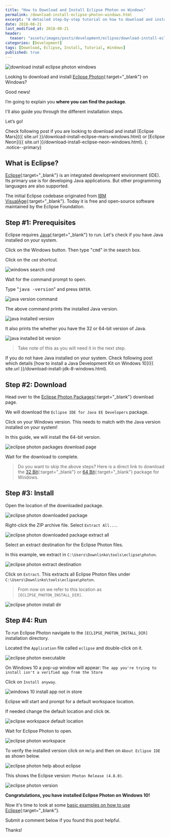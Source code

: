 ```yaml
---
title: "How to Download and Install Eclipse Photon on Windows"
permalink: /download-install-eclipse-photon-windows.html
excerpt: "A detailed step-by-step tutorial on how to download and install Eclipse Photon on Windows 10."
date: 2018-08-21
last_modified_at: 2018-08-21
header:
  teaser: "assets/images/posts/development/eclipse/download-install-eclipse-photon-windows.png"
categories: [Development]
tags: [Download, Eclipse, Install, Tutorial, Windows]
published: true
---
```


<img src="{{ site.url }}/assets/images/posts/development/eclipse/download-install-eclipse-photon-windows.png" alt="download install eclipse photon windows" class="align-right title-image">

Looking to download and install [Eclipse Photon](https://www.eclipse.org/photon/){:target="_blank"} on Windows?

Good news!

I’m going to explain you **where you can find the package**.

I'll also guide you through the different installation steps.

Let’s go!

Check following post if you are looking to download and install [Eclipse Mars]({{ site.url }}/download-install-eclipse-mars-windows.html) or [Eclipse Neon]({{ site.url }}/download-install-eclipse-neon-windows.html).
{: .notice--primary}

## What is Eclipse?

[Eclipse](https://en.wikipedia.org/wiki/Eclipse_(software)){:target="_blank"} is an integrated development environment (IDE). Its primary use is for developing Java applications. But other programming languages are also supported.

The initial Eclipse codebase originated from [IBM VisualAge](https://en.wikipedia.org/wiki/IBM_VisualAge){:target="_blank"}. Today it is free and open-source software maintained by the Eclipse Foundation.

## Step #1: Prerequisites

Eclipse requires [Java](http://www.oracle.com/technetwork/java/javase/downloads/index.html){:target="_blank"} to run. Let's check if you have Java installed on your system.

Click on the Windows button. Then type "<kbd>cmd</kbd>" in the search box.

Click on the `cmd` shortcut.

<img src="{{ site.url }}/assets/images/posts/development/windows-search-cmd.png" alt="windows search cmd">

Wait for the command prompt to open.

Type "<kbd>java -version</kbd>" and press `ENTER`.

<img src="{{ site.url }}/assets/images/posts/development/java-version-command.png" alt="java version command">

The above command prints the installed Java version.

<img src="{{ site.url }}/assets/images/posts/development/java-installed-version.png" alt="java installed version">

It also prints the whether you have the 32 or 64-bit version of Java.

<img src="{{ site.url }}/assets/images/posts/development/java-installed-bit-version.png" alt="java installed bit version">

> Take note of this as you will need it in the next step.

If you do not have Java installed on your system. Check following post which details [how to install a Java Development Kit on Windows 10]({{ site.url }}/download-install-jdk-8-windows.html).

## Step #2: Download

Head over to the [Eclipse Photon Packages](https://www.eclipse.org/downloads/packages/){:target="_blank"} download page.

We will download the `Eclipse IDE for Java EE Developers` package.

Click on your Windows version. This needs to match with the Java version installed on your system!

In this guide, we will install the 64-bit version.

<img src="{{ site.url }}/assets/images/posts/development/eclipse/eclipse-photon-packages-download-page.png" alt="eclipse photon packages download page">

Wait for the download to complete.

> Do you want to skip the above steps? Here is a direct link to download the [32 Bit](http://mirror.csclub.uwaterloo.ca/eclipse/technology/epp/downloads/release/photon/R/eclipse-java-photon-R-win32.zip){:target="_blank"} or [64 Bit](http://mirror.csclub.uwaterloo.ca/eclipse/technology/epp/downloads/release/photon/R/eclipse-java-photon-R-win32-x86_64.zip){:target="_blank"} package for Windows.

## Step #3: Install

Open the location of the downloaded package.

<img src="{{ site.url }}/assets/images/posts/development/eclipse/eclipse-photon-downloaded-package.png" alt="eclipse photon downloaded package">

Right-click the ZIP archive file. Select `Extract All...`.

<img src="{{ site.url }}/assets/images/posts/development/eclipse/eclipse-photon-downloaded-package-extract-all.png" alt="eclipse photon downloaded package extract all">

Select an extract destination for the Eclipse Photon files.

In this example, we extract in `C:\Users\Downlinko\tools\eclipse\photon`.

<img src="{{ site.url }}/assets/images/posts/development/eclipse/eclipse-photon-extract-destination.png" alt="eclipse photon extract destination">

Click on `Extract`. This extracts all Eclipse Photon files under `C:\Users\Downlinko\tools\eclipse\photon`.

> From now on we refer to this location as `[ECLIPSE_PHOTON_INSTALL_DIR]`.

<img src="{{ site.url }}/assets/images/posts/development/eclipse/eclipse-photon-install-dir.png" alt="eclipse photon install dir">

## Step #4: Run

To run Eclipse Photon navigate to the `[ECLIPSE_PHOTON_INSTALL_DIR]` installation directory.

Located the `Application` file called `eclipse` and double-click on it.

<img src="{{ site.url }}/assets/images/posts/development/eclipse/eclipse-photon-executable.png" alt="eclipse photon executable">

On Windows 10 a pop-up window will appear: `The app you're trying to install isn't a verified app from the Store`

Click on `Install anyway`.

<img src="{{ site.url }}/assets/images/posts/windows-10-install-app-not-in-store.png" alt="windows 10 install app not in store">

Eclipse will start and prompt for a default workspace location.

If needed change the default location and click `OK`.

<img src="{{ site.url }}/assets/images/posts/development/eclipse/eclipse-workspace-default-location.png" alt="eclipse workspace default location">

Wait for Eclipse Photon to open.

<img src="{{ site.url }}/assets/images/posts/development/eclipse/eclipse-photon-workspace.png" alt="eclipse photon workspace">

To verify the installed version click on `Help` and then on `About Eclipse IDE` as shown below.

<img src="{{ site.url }}/assets/images/posts/development/eclipse/eclipse-photon-help-about-eclipse.png" alt="eclipse photon help about eclipse">

This shows the Eclipse version: `Photon Release (4.8.0)`.

<img src="{{ site.url }}/assets/images/posts/development/eclipse/eclipse-photon-version.png" alt="eclipse photon version">

**Congratulations, you have installed Eclipse Photon on Windows 10!**

Now it's time to look at some [basic examples on how to use Eclipse](https://courses.cs.washington.edu/courses/cse143/11wi/eclipse-tutorial/file_organization.shtml){:target="_blank"}.

Submit a comment below if you found this post helpful.

Thanks!
